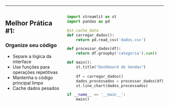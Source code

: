 ---

<div class="columns">
<div class="content-left">

## Melhor Prática #1: 
### Organize seu código

- Separe a lógica da interface
- Use funções para operações repetitivas
- Mantenha o código principal limpo
- Cache dados pesados

</div>
<div class="code-right">

```python
import streamlit as st
import pandas as pd

@st.cache_data
def carregar_dados():
    return pd.read_csv('dados.csv')

def processar_dados(df):
    return df.groupby('categoria').sum()

def main():
    st.title("Dashboard de Vendas")
    
    df = carregar_dados()
    dados_processados = processar_dados(df)
    st.line_chart(dados_processados)

if __name__ == '__main__':
    main()
```

</div>
</div>